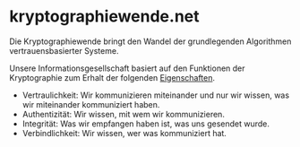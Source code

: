# kryptographiewende.net

Die Kryptographiewende bringt den Wandel der grundlegenden Algorithmen vertrauensbasierter Systeme.

Unsere Informationsgesellschaft basiert auf den Funktionen der Kryptographie zum Erhalt der folgenden [Eigenschaften](https://de.wikipedia.org/wiki/Informationssicherheit#Motivation_und_Ziele_der_Informationssicherheit).

- Vertraulichkeit: Wir kommunizieren miteinander und nur wir wissen, was wir miteinander kommuniziert haben.
- Authentizität: Wir wissen, mit wem wir kommunizieren.
- Integrität: Was wir empfangen haben ist, was uns gesendet wurde.
- Verbindlichkeit: Wir wissen, wer was kommuniziert hat.
